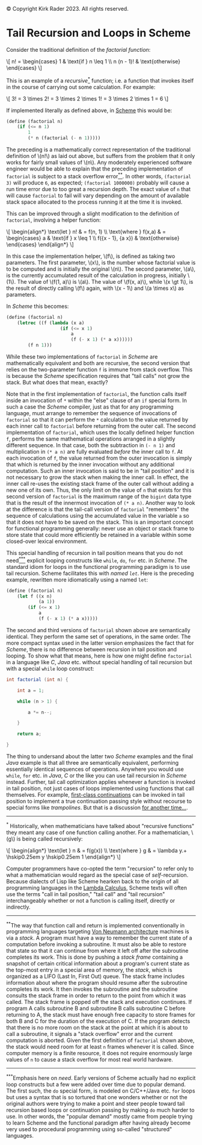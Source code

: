 &copy; Copyright Kirk Rader 2023. All rights reserved.

# Tail Recursion and Loops in Scheme

Consider the traditional definition of the _factorial function_:

\\[
n! =
    \begin{cases}
        1 & \text{if } n \leq 1 \\\\
        n (n - 1)! & \text{otherwise}
    \end{cases}
\\]

This is an example of a _recursive_[<sup>*</sup>](#recursion) function; i.e. a
function that invokes itself in the course of carrying out some calculation. For
example:

\\[
3! = 3 \times 2! = 3 \times 2 \times 1! = 3 \times 2 \times 1 = 6
\\]

If implemented literally as defined above, in
[Scheme](https://en.wikipedia.org/wiki/Scheme_(programming_language)) this would
be:

```scheme
(define (factorial n)
    (if (<= n 1)
        1
        (* n (factorial (- n 1)))))
```

The preceding is a mathematically correct representation of the traditional
definition of \\(n!\\) as laid out above, but suffers from the problem that it
only works for fairly small values of \\(n\\). Any moderately experienced
software engineer would be able to explain that the preceding implementation of
`factorial` is subject to a stack overflow error[<sup>**</sup>](#stack). In
other words, `(factorial 3)` will produce `6`, as expected; `(factorial
1000000)` probably will cause a run time error due to too great a recursion
depth. The exact value of `n` that will cause `factorial` to fail will vary
depending on the amount of available stack space allocated to the process
running it at the time it is invoked.

This can be improved through a slight modification to the definition of
`factorial`, involving a helper function:

\\[
    \begin{align*}
        \text{let } n! & = f(n, 1) \\\\
        \text{where } f(x,a) & =
            \begin{cases}
                a & \text{if } x \leq 1 \\\\
                f({x - 1}, {a x}) & \text{otherwise}
            \end{cases}
    \end{align*}
\\]

In this case the implementation helper, \\(f\\), is defined as taking two
parameters. The first parameter, \\(x\\), is the number whose factorial value is
to be computed and is initially the original \\(n\\). The second parameter,
\\(a\\), is the currently accumulated result of the calculation in progress,
initially \\(1\\). The value of \\(f(1, a)\\) is \\(a\\). The value of
\\(f(x, a)\\), while \\(x \gt 1\\), is the result of directly calling \\(f\\)
again, with \\(x - 1\\) and \\(a \times x\\) as parameters.

In _Scheme_ this becomes:

```scheme
(define (factorial n)
    (letrec ((f (lambda (x a)
                    (if (<= x 1)
                        a
                        (f (- x 1) (* a x))))))
        (f n 1)))
```

While these two implementations of `factorial` in _Scheme_ are mathematically
equivalent and both are recursive, the second version that relies on the
two-parameter function `f` is immune from stack overflow. This is because the
_Scheme_ specification requires that "tail calls" not grow the stack. But what
does that mean, exactly?

Note that in the first implementation of `factorial`, the function calls itself
inside an invocation of `*` within the "else" clause of an `if` special form. In
such a case the _Scheme_ compiler, just as that for any programming language,
must arrange to remember the sequence of invocations of `factorial` so that it
can perform the `*` calculation to the value returned by each inner call to
`factorial` before returning from the outer call. The second implementation of
`factorial`, which uses the locally defined helper function `f`, performs the
same mathematical operations arranged in a slightly different sequence. In that
case, both the subtraction in `(- n 1)` and multiplication in `(* a n)` are
fully evaluated _before_ the inner call to `f`. At each invocation of `f`, the
value returned from the outer invocation is simply that which is returned by the
inner invocation without any additional computation. Such an inner invocation is
said to be in "tail position" and it is not necessary to grow the stack when
making the inner call. In effect, the inner call re-uses the existing stack
frame of the outer call without adding a new one of its own. Thus, the only
limit on the value of `n` that exists for this second version of `factorial` is
the maximum range of the `bigint` data type that is the result of the innermost
invocation of `(* a n)`. Another way to look at the difference is that the
tail-call version of `factorial` "remembers" the sequence of calculations using
the accumulated value in the variable `a` so that it does not have to be saved
on the stack. This is an important concept for functional programming generally:
never use an object or stack frame to store state that could more efficiently be
retained in a variable within some closed-over lexical environment.

This special handling of recursion in tail position means that you do not
need[<sup>***</sup>](#loop-constructs) explicit looping constructs like `while`,
`do`, `for` etc. in _Scheme_. The standard idiom for loops in the functional
programming paradigm is to use tail recursion. Scheme facilitates this with
_named `let`_. Here is the preceding example, rewritten more idiomatically using
a named `let`:

```scheme
(define (factorial n)
    (let f ((x n)
            (a 1))
        (if (<= x 1)
            a
            (f (- x 1) (* a x)))))
```

The second and third versions of `factorial` shown above are semantically
identical. They perform the same set of operations, in the same order. The more
compact syntax used in the latter version emphasizes the fact that for _Scheme_,
there is no difference between recursion in tail position and looping. To show
what that means, here is how one might define `factorial` in a language like
_C_, _Java_ etc. without special handling of tail recursion but with a special
`while` loop construct:

```java
int factorial (int n) {

    int a = 1;

    while (n > 1) {

        a *= n--;

    }

    return a;

}
```

The thing to undersand about the latter two _Scheme_ examples and the final
_Java_ example is that all three are semantically equivalent, performing
essentially identical sequences of operations. Anywhere you would use `while`,
`for` etc. in _Java_, _C_ or the like you can use tail recursion in _Scheme_
instead. Further, tail call optimization applies whenever a function is invoked
in tail position, not just cases of loops implemented using functions that call
themselves. For example, [first-class continuations](./call-cc.md) can be
invoked in tail position to implement a true continuation passing style without
recourse to special forms like _trampolines_. But that is a discussion [for
another time...](engines.md).

---

<a id="recursion"></a>

<sup>*</sup> Historically, when mathematicians have talked about "recursive
functions" they meant any case of one function calling another. For a
mathematician, \\(g\\) is being called recursively:

\\[
    \begin{align*}
        \text{let } n & = f(g(x)) \\\\
        \text{where } g & = \lambda y.+ \hskip0.25em y \hskip0.25em 1
    \end{align*}
\\]

Computer programmers have co-opted the term "recursion" to refer only to what a
mathematician would regard as the special case of _self_-recursion. Because
dialects of Lisp like Scheme hearken back to the origin of all programming
languages in the [Lambda Calculus](../philosophy/computability.md), Scheme texts
will often use the terms "call in tail position," "tail call" and "tail
recursion" interchangeably whether or not a function is calling itself, directly
or indirectly.

---

<a id="stack"></a>

<sup>**</sup>The way that function call and return is implemented conventionally
in programming languages targeting [Von Neumann
architecture](https://en.wikipedia.org/wiki/Von_Neumann_architecture) machines
is via a _stack_. A program must have a way to remember the current state of a
computation before invoking a subroutine. It must also be able to restore that
state so that it can continue from where it left off after the subroutine
completes its work. This is done by pushing a _stack frame_ containing a
snapshot of certain critical information about a program's current state as the
top-most entry in a special area of memory, the _stack_, which is organized as a
LIFO (Last In, First Out) queue. The stack frame includes information about
where the program should resume after the subroutine completes its work. It then
invokes the subroutine and the subroutine consults the stack frame in order to
return to the point from which it was called. The stack frame is popped off the
stack and execution continues. If program A calls subroutine B and subroutine B
calls subroutine C before returning to A, the stack must have enough free
capacity to store frames for both B and C for the duration of the execution of
C. If the program detects that there is no more room on the stack at the point
at which it is about to call a subroutine, it signals a "stack overflow" error
and the current computation is aborted. Given the first definition of
`factorial` shown above, the stack would need room for at least `n` frames
whenever it is called. Since computer memory is a finite resource, it does not
require enormously large values of `n` to cause a stack overflow for most real
world hardware.

---

<a id="loop-constructs"></a>

<sup>***</sup>Emphasis here on _need_. Early versions of Scheme actually had no
explicit loop constructs but a few were added over time due to popular demand.
The first such, the `do` special form, is modeled on C/C++/Java etc. `for` loops
but uses a syntax that is so tortured that one wonders whether or not the
original authors were trying to make a point and steer people toward tail
recursion based loops or continuation passing by making `do` much harder to use.
In other words, the "popular demand" mostly came from people trying to learn
Scheme and the functional paradigm after having already become very used to
procedural programming using so-called "structured" languages.
